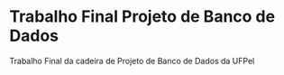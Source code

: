# Trabalho Final Projeto de Banco de Dados

Trabalho Final da cadeira de Projeto de Banco de Dados da UFPel
